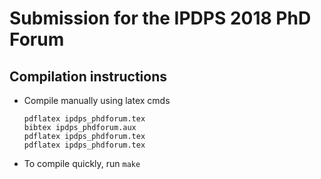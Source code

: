 # Submission for the IPDPS 2018 PhD Forum

## Compilation instructions


* Compile manually using latex cmds
    ```
    pdflatex ipdps_phdforum.tex
    bibtex ipdps_phdforum.aux
    pdflatex ipdps_phdforum.tex
    pdflatex ipdps_phdforum.tex
    ```

* To compile quickly, run ```make```
